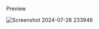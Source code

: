 Preview

![Screenshot 2024-07-28 233946](https://github.com/user-attachments/assets/facfd5a9-2159-48e0-8f79-c5b7c99a9665)
